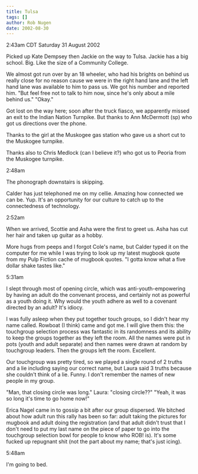 ```yaml
---
title: Tulsa
tags: []
author: Rob Nugen
date: 2002-08-30
---
```


<p class=date>2:43am CDT Saturday 31 August 2002</p>

<p>Picked up Kate Dempsey then Jackie on the way to Tulsa.  Jackie has
a big school.  Big.  Like the size of a Community College.</p>

<p>We almost got run over by an 18 wheeler, who had his brights on
behind us really close for no reason cause we were in the right hand
lane and the left hand lane was available to him to pass us.  We got
his number and reported him.  "But feel free not to talk to him now,
since he's only about a mile behind us."  "Okay."</p>

<p>Got lost on the way here; soon after the truck fiasco, we
apparently missed an exit to the Indian Nation Turnpike.  But thanks
to Ann McDermott (sp) who got us directions over the phone.</p>

<p>Thanks to the girl at the Muskogee gas station who gave us a short
cut to the Muskogee turnpike.</p>

<p>Thanks also to Chris Medlock (can I believe it?) who got us to
Peoria from the Muskogee turnpike.</p>

<p class=date>2:48am</p>

<p>The phonograph downstairs is skipping.</p>

<p>Calder has just telephoned me on my cellie.  Amazing how connected
we can be.  Yup.  It's an opportunity for our culture to catch up to
the connectedness of technology.</p>

<p class=date>2:52am</p>

<p>When we arrived, Scottie and Asha were the first to greet us.  Asha
has cut her hair and taken up guitar as a hobby.</p>

<p>More hugs from peeps and I forgot Cole's name, but Calder typed it
on the computer for me while I was trying to look up my latest mugbook
quote from my Pulp Fiction cache of mugbook quotes.  "I gotta know
what a five dollar shake tastes like."</p>

<p class=date>5:31am</p>

<p>I slept through most of opening circle, which was
anti-youth-empowering by having an adult do the convenant process, and
certainly not as powerful as a youth doing it.  Why would the youth
adhere as well to a covenant directed by an adult?  It's idiocy.</p>

<p>I was fully asleep when they put together touch groups, so I didn't
hear my name called.  Rowboat (I think) came and got me.  I will give
them this: the touchgroup selection process was fantastic in its
randomness and its ability to keep the groups together as they left
the room.  All the names were put in pots (youth and adult separate)
and then names were drawn at random by touchgroup leaders.  Then the
groups left the room.  Excellent.</p>

<p>Our touchgroup was pretty tired, so we played a single round of 2
truths and a lie including saying our correct name, but Laura said 3
truths because she couldn't think of a lie.  Funny.  I don't remember
the names of new people in my group.</p>

<p>"Man, that closing circle was long."  Laura: "closing circle??"
"Yeah, it was so long it's time to go home now!"</p>

<p>Erica Nagel came in to gossip a bit after our group dispersed.  We
bitched about how adult run this rally has been so far: adult taking
the pictures for mugbook and adult doing the registration (and that
adult didn't trust that I don't need to put my last name on the piece
of paper to go into the touchgroup selection bowl for people to know
who ROB! is).  It's some fucked up repugnant shit (not the part about
my name; that's just icing).</p>

<p class=date>5:48am</p>

<p>I'm going to bed.</p>
